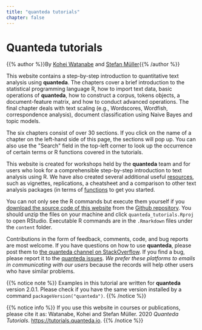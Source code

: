 ```yaml
---
title: "quanteda tutorials"
chapter: false
---
```

# Quanteda tutorials

{{% author %}}By [Kohei Watanabe](http://koheiw.net) and [Stefan Müller](http://muellerstefan.net){{% /author %}} 

This website contains a step-by-step introduction to quantitative text analysis using **quanteda**. The chapters cover a brief introduction to the statistical programming language R, how to import text data, basic operations of **quanteda**, how to construct a corpus, tokens objects, a document-feature matrix, and how to conduct advanced operations. The final chapter deals with text scaling (e.g., Wordscores, Wordfish, correspondence analysis), document classification using Naive Bayes and topic models.

The six chapters consist of over 30 sections. If you click on the name of a chapter on the left-hand side of this page, the sections will pop up. You can also use the "Search" field in the top-left corner to look up the occurrence of certain terms or R functions covered in the tutorials. 

This website is created for workshops held by the **quanteda** team and for users who look for a comprehensible step-by-step introduction to text analysis using R. We have also created several additional useful [resources](https://quanteda.io), such as vignettes, replications, a cheatsheet and a comparison to other text analysis packages (in terms of [functions](https://quanteda.io/articles/pkgdown/comparison.html) to get you started. 

You can not only see the R commands but execute them yourself if you [download the source code of this website](https://github.com/quanteda/tutorials.quanteda.io/archive/master.zip) from the [Github repository](https://github.com/quanteda/tutorials.quanteda.io). You should unzip the files on your machine and click `quanteda_tutorials.Rproj` to open RStudio. Executable R commands are in the `.Rmarkdown` files under the `content` folder.

Contributions in the form of feedback, comments, code, and bug reports are most welcome. If you have questions on how to use **quanteda**, please post them to [the quanteda channel on StackOverflow](https://stackoverflow.com/questions/tagged/quanteda). If you find a bug, please report it to the [quanteda issues](https://github.com/quanteda/quanteda/issues). *We prefer these platforms to emails in communicating with our users* because the records will help other users who have similar problems.

{{% notice note %}}
Examples in this tutorial are written for **quanteda** version 2.0.1. Please check if you have the same version installed by a command `packageVersion("quanteda")`. 
{{% /notice %}}

{{% notice info %}}
If you use this website in courses or publications, please cite it as: Watanabe, Kohei and Stefan Müller. 2020 *Quanteda Tutorials*. https://tutorials.quanteda.io.
{{% /notice %}}
